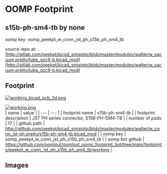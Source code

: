 # OOMP Footprint  
## s15b-ph-sm4-tb  by none  
  
oomp key: oomp_peekpt_w_conn_jst_ph_s15b_ph_sm4_tb  
  
source repo at: [http://gitlab.com/peekpt/kicad_smisioto/blob/master/modules/walter/w_vacuum.pretty/tube_gzc9-b.kicad_mod](http://gitlab.com/peekpt/kicad_smisioto/blob/master/modules/walter/w_vacuum.pretty/tube_gzc9-b.kicad_mod)  
## Footprint  
  
[![working_kicad_pcb_3d.png](working_kicad_pcb_3d_600.png)](working_kicad_pcb_3d.png)  
  
[![working.png](working_600.png)](working.png)  
| name | value | 
| --- | --- | 
| footprint name | s15b-ph-sm4-tb | 
| footprint description | JST PH series connector, S15B-PH-SM4-TB | 
| number of pads | 17 | 
| github path | http://github.com/peekpt/kicad_smisioto/blob/master/modules/walter/w_conn_jst-ph.pretty/s15b-ph-sm4-tb.kicad_mod | 
| oomp key | oomp_peekpt_w_conn_jst_ph_s15b_ph_sm4_tb | 
| oomp bot github | https://github.com/oomlout/oomlout_oomp_footprint_bot/tree/main/footprints/peekpt_w_conn_jst_ph_s15b_ph_sm4_tb/working | 
## Images  
